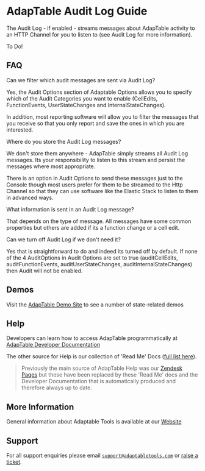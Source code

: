 # AdapTable Audit Log Guide

The Audit Log - if enabled - streams messages about AdapTable activity to an HTTP Channel for you to listen to (see Audit Log for more information).


To Do!

## FAQ


Can we filter which audit messages are sent via Audit Log?

Yes, the Audit Options section of Adaptable Options allows you to specify which of the Audit Categories you want to enable (CellEdits, FunctionEvents, UserStateChanges and InternalStateChanges).

In addition, most reporting software will allow you to filter the messages that you receive so that you only report and save the ones in which you are interested.

Where do you store the Audit Log messages? 

We don't store them anywhere - AdapTable simply streams all Audit Log messages. Its your responsibility to listen to this stream and persist the messages where most appropriate.

There is an option in Audit Options to send these messages just to the Console though most users prefer for them to be streamed to the Http Channel so that they can use software like the Elastic Stack to listen to them in advanced ways.

What information is sent in an Audit Log message?

That depends on the type of message. All messages have some common properties but others are added if its a function change or a cell edit.

Can we turn off Audit Log if we don't need it?

Yes that is straightforward to do and indeed its turned off by default. If none of the 4 AuditOptions in Audit Options are set to true (auditCellEdits, auditFunctionEvents, auditUserStateChanges, auditInternalStateChanges) then Audit will not be enabled.



## Demos

Visit the [AdapTable Demo Site](https://demo.adaptabletools.com/adaptablestate) to see a number of state-related demos

## Help

Developers can learn how to access AdapTable programmatically at [AdapTable Developer Documentation](https://api.adaptabletools.com) 

The other source for Help is our collection of 'Read Me' Docs ([full list here](https://github.com/AdaptableTools/adaptable/blob/master/packages/adaptable/readme/readme-list.md)).

> Previously the main source of AdapTable Help was our [Zendesk Pages](https://adaptabletools.zendesk.com/hc/en-us) but these have been replaced by these 'Read Me' docs and the Developer Documentation that is automatically produced and therefore always up to date.

## More Information

General information about Adaptable Tools is available at our [Website](http://www.adaptabletools.com) 

## Support

For all support enquiries please email [`support@adaptabletools.com`](mailto:support@adaptabletools.com) or [raise a ticket](https://adaptabletools.zendesk.com/hc/en-us/requests/new).
